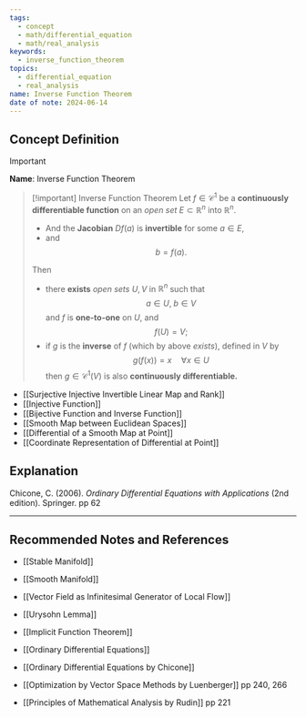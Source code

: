 ```yaml
---
tags:
  - concept
  - math/differential_equation
  - math/real_analysis
keywords:
  - inverse_function_theorem
topics:
  - differential_equation
  - real_analysis
name: Inverse Function Theorem
date of note: 2024-06-14
---
```


## Concept Definition

>[!important]
>**Name**: Inverse Function Theorem

>[!important] Inverse Function Theorem
>Let $f \in \mathcal{C}^{1}$ be a **continuously differentiable function** on an *open set* $E \subset \mathbb{R}^{n}$ into $\mathbb{R}^{n}$.
>- And the **Jacobian** $D f(a)$ is **invertible** for some $a \in E$, 
>- and $$b = f(a).$$
>  
>Then 
>- there **exists** *open sets* $U, V$ in $\mathbb{R}^{n}$  such that $$a \in U,\; b\in V$$ and $f$ is **one-to-one** on $U$, and $$f(U) = V;$$
>- if $g$ is the **inverse** of $f$ (which by above *exists*), defined in $V$ by $$g(f(x)) = x\quad \forall x\in U$$ then $g\in \mathcal{C}^{1}(V)$ is also **continuously differentiable.**

- [[Surjective Injective Invertible Linear Map and Rank]]
- [[Injective Function]]
- [[Bijective Function and Inverse Function]]
- [[Smooth Map between Euclidean Spaces]]
- [[Differential of a Smooth Map at Point]]
- [[Coordinate Representation of Differential at Point]]


## Explanation


Chicone, C. (2006). _Ordinary Differential Equations with Applications_ (2nd edition). Springer. pp 62



-----------
##  Recommended Notes and References

- [[Stable Manifold]]
- [[Smooth Manifold]]

- [[Vector Field as Infinitesimal Generator of Local Flow]]
- [[Urysohn Lemma]]
- [[Implicit Function Theorem]]

- [[Ordinary Differential Equations]]

- [[Ordinary Differential Equations by Chicone]]
- [[Optimization by Vector Space Methods by Luenberger]] pp 240, 266
- [[Principles of Mathematical Analysis by Rudin]] pp 221
